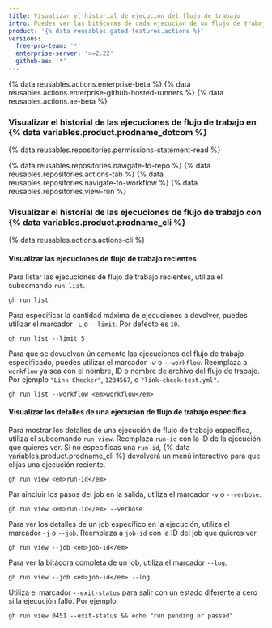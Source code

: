 ```yaml
---
title: Visualizar el historial de ejecución del flujo de trabajo
intro: Puedes ver las bitácoras de cada ejecución de un flujo de trabajo. Las bitácoras incluyen el estado de cada job y de cada paso en un flujo de trabajo.
product: '{% data reusables.gated-features.actions %}'
versions:
  free-pro-team: '*'
  enterprise-server: '>=2.22'
  github-ae: '*'
---
```


{% data reusables.actions.enterprise-beta %}
{% data reusables.actions.enterprise-github-hosted-runners %}
{% data reusables.actions.ae-beta %}

### Visualizar el historial de las ejecuciones de flujo de trabajo en {% data variables.product.prodname_dotcom %}

{% data reusables.repositories.permissions-statement-read %}

{% data reusables.repositories.navigate-to-repo %}
{% data reusables.repositories.actions-tab %}
{% data reusables.repositories.navigate-to-workflow %}
{% data reusables.repositories.view-run %}

### Visualizar el historial de las ejecuciones de flujo de trabajo con {% data variables.product.prodname_cli %}

{% data reusables.actions.actions-cli %}

#### Visualizar las ejecuciones de flujo de trabajo recientes

Para listar las ejecuciones de flujo de trabajo recientes, utiliza el subcomando `run list`.

```shell
gh run list
```

Para especificar la cantidad máxima de ejecuciones a devolver, puedes utilizar el marcador `-L` o `--limit`. Por defecto es `10`.

```shell
gh run list --limit 5
```

Para que se devuelvan únicamente las ejecuciones del flujo de trabajo especificado, puedes utilizar el marcador `-w` o `--workflow`.  Reemplaza a `workflow` ya sea con el nombre, ID o nombre de archivo del flujo de trabajo. Por ejemplo `"Link Checker"`, `1234567`, o `"link-check-test.yml"`.

```shell
gh run list --workflow <em>workflow</em>
```

#### Visualizar los detalles de una ejecución de flujo de trabajo específica

Para mostrar los detalles de una ejecución de flujo de trabajo específica, utiliza el subcomando `run view`. Reemplaza `run-id` con la ID de la ejecución que quieres ver. Si no especificas una `run-id`, {% data variables.product.prodname_cli %} devolverá un menú interactivo para que elijas una ejecución reciente.

```shell
gh run view <em>run-id</em>
```

Par aincluir los pasos del job en la salida, utiliza el marcador `-v` o `--verbose`.

```shell
gh run view <em>run-id</em> --verbose
```

Para ver los detalles de un job específico en la ejecución, utiliza el marcador `-j` o `--job`.  Reemplaza a `job-id` con la ID del job que quieres ver.

```shell
gh run view --job <em>job-id</em>
```

Para ver la bitácora completa de un job, utiliza el marcador `--log`.

```shell
gh run view --job <em>job-id</em> --log
```

Utiliza el marcador `--exit-status` para salir con un estado diferente a cero si la ejecución falló. Por ejemplo:

```shell
gh run view 0451 --exit-status && echo "run pending or passed"
```
